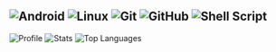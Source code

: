 ## <img alt="Android" src="https://img.shields.io/badge/Android-3DDC84?style=for-the-badge&logo=android&logoColor=white" /> <img alt="Linux" src="https://img.shields.io/badge/Linux-FCC624?style=for-the-badge&logo=linux&logoColor=black"> <img alt="Git" src="https://img.shields.io/badge/git-%23F05033.svg?style=for-the-badge&logo=git&logoColor=white"/> <img alt="GitHub" src="https://img.shields.io/badge/github-%23121011.svg?style=for-the-badge&logo=github&logoColor=white"/> <img alt="Shell Script" src="https://img.shields.io/badge/shell_script-%23121011.svg?style=for-the-badge&logo=gnu-bash&logoColor=white"/>

![Profile](http://github-profile-summary-cards.vercel.app/api/cards/profile-details?username=Vhmit&theme=github_dark)
![Stats](http://github-profile-summary-cards.vercel.app/api/cards/stats?username=Vhmit&theme=github_dark)
![Top Languages](http://github-profile-summary-cards.vercel.app/api/cards/repos-per-language?username=Vhmit&theme=github_dark)
